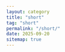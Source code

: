 ```yaml
---
layout: category
title: "short"
tag: "short"
permalink: "/short/"
date: 2025-09-20
sitemap: true
---
```


